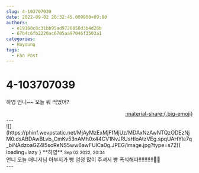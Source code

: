 ```yaml
---
slug: 4-103707039
date: 2022-09-02 20:32:45.009000+09:00
authors:
  - e19160c8c31bb95ad9726858d3b4d28b
  - 67b4c6fb2220ac6705aa97046f3503a1
categories:
  - Hayoung
tags:
  - Fan Post
---
```


# 4-103707039

<div class="post-container" markdown="1">
<div class="content-container md-sidebar__scrollwrap" markdown="1">

하영 언니~~ 오늘 뭐 먹었어?

</div>
</div>

<div style="text-align: right;" markdown="1">
<a href="https://weverse.io/fromis9/fanpost/4-103707039" style="text-align: right;">:material-share:{.big-emoji}</a>
</div>
---

<div class="comments-container md-sidebar__scrollwrap" markdown="1">
<div class="comment" markdown="1">
<div class='id-container' markdown="1">
![](https://phinf.wevpstatic.net/MjAyMzExMjFfMjUz/MDAxNzAwNTQzODEzNjM0.dsABDAwBLvb_CmKv53nAMh0x44CV1NvJRUsHloAtzVEg.spqUAHYle7q_biNAdzoaGZ4l5soReNS5ww6awFUlCa0g.JPEG/image.jpg?type=s72){ loading=lazy }
**<span class="artist">하영</span>** <small>Sep 02 2022, 20:34</small><br>
</div>
<div class='comment-body' markdown="1">
언니 오늘 매니저님 아부지가 빵 엄청 많이 주셔서 빵 폭식해따!!!!!!!!!!🥖🍞
</div>
</div>
</div>
---
